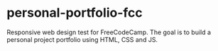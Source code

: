 # personal-portfolio-fcc
Responsive web design test for FreeCodeCamp. The goal is to build a personal project portfolio using HTML, CSS and JS.
